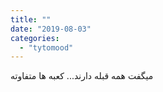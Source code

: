 ```yaml
---
title: ""
date: "2019-08-03"
categories: 
  - "tytomood"
---
```


میگفت همه قبله دارند... کعبه ها متفاوته
